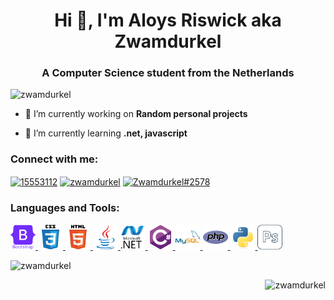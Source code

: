 
<h1 align="center">Hi 👋, I'm Aloys Riswick aka Zwamdurkel</h1>
<h3 align="center">A Computer Science student from the Netherlands</h3>

<p align="left"> <img src="https://komarev.com/ghpvc/?username=zwamdurkel&label=Profile%20views&color=brightgreen&style=flat-square" alt="zwamdurkel" /> </p>

- 🔭 I’m currently working on **Random personal projects**

- 🌱 I’m currently learning **.net, javascript**

<h3 align="left">Connect with me:</h3>
<p align="left">
<a href="https://stackoverflow.com/users/15553112" target="blank"><img align="center" src="https://cdn.jsdelivr.net/npm/simple-icons@3.0.1/icons/stackoverflow.svg" alt="15553112" height="30" width="40" /></a>
<a href="https://www.youtube.com/c/zwamdurkel" target="blank"><img align="center" src="https://cdn.jsdelivr.net/npm/simple-icons@3.0.1/icons/youtube.svg" alt="zwamdurkel" height="30" width="40" /></a>
<a href="https://discordapp.com/users/142353022276730880" target="blank"><img align="center" src="https://cdn.jsdelivr.net/npm/simple-icons@3.0.1/icons/discord.svg" alt="Zwamdurkel#2578" height="30" width="40" /></a>
</p>

<h3 align="left">Languages and Tools:</h3>
<p align="left" class="icons"> 
  <a href="https://getbootstrap.com" target="_blank"> <img src="https://raw.githubusercontent.com/devicons/devicon/master/icons/bootstrap/bootstrap-plain-wordmark.svg" alt="bootstrap" width="40" height="40"/> </a> 
  <a href="https://www.w3schools.com/css/" target="_blank"> <img src="https://raw.githubusercontent.com/devicons/devicon/master/icons/css3/css3-original-wordmark.svg" alt="css3" width="40" height="40"/> </a> 
  <a href="https://www.w3.org/html/" target="_blank"> <img src="https://raw.githubusercontent.com/devicons/devicon/master/icons/html5/html5-original-wordmark.svg" alt="html5" width="40" height="40"/> </a> <a href="https://www.java.com" target="_blank"> <img src="https://raw.githubusercontent.com/devicons/devicon/master/icons/java/java-original.svg" alt="java" width="40" height="40"/> </a> 
  <a href="https://dotnet.microsoft.com/" target="_blank"> <img src="https://raw.githubusercontent.com/devicons/devicon/master/icons/dot-net/dot-net-original-wordmark.svg" alt="dotnet" width="40" height="40"/> </a> 
  <a href="https://www.w3schools.com/cs/" target="_blank"> <img src="https://raw.githubusercontent.com/devicons/devicon/master/icons/csharp/csharp-original.svg" alt="csharp" width="40" height="40"/> </a> 
  <a href="https://www.mysql.com/" target="_blank"> <img src="https://raw.githubusercontent.com/devicons/devicon/master/icons/mysql/mysql-original-wordmark.svg" alt="mysql" width="40" height="40"/> </a> 
  <a href="https://www.php.net" target="_blank"> <img src="https://raw.githubusercontent.com/devicons/devicon/master/icons/php/php-original.svg" alt="php" width="40" height="40"/> </a> <a href="https://www.python.org" target="_blank"> <img src="https://raw.githubusercontent.com/devicons/devicon/master/icons/python/python-original.svg" alt="python" width="40" height="40"/> </a> 
  <a href="https://www.photoshop.com/en" target="_blank"> <img src="https://raw.githubusercontent.com/devicons/devicon/master/icons/photoshop/photoshop-line.svg" alt="photoshop" width="40" height="40"/> </a> 
</p>

<p align="left"> <img src="https://github-readme-stats.vercel.app/api?username=zwamdurkel&show_icons=true&locale=en" alt="zwamdurkel"  />
<p align="right"><img src="https://github-readme-stats.vercel.app/api/top-langs?username=zwamdurkel&show_icons=true&locale=en&layout=compact" alt="zwamdurkel" /></p>
